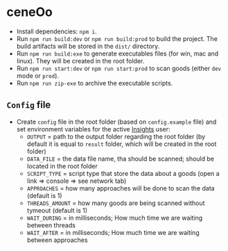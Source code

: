 # ceneOo

* Install dependencies: `npm i`.
* Run `npm run build:dev` or `npm run build:prod` to build the project. The build artifacts will be stored in the `dist/` directory.
* Run `npm run build:exe` to generate executables files (for win, mac and linux). They will be created in the root folder.
* Run `npm run start:dev` or `npm run start:prod` to scan goods (either `dev` mode or `prod`).
* Run `npm run zip-exe` to archive the executable scripts.
## `Config` file

* Create `config` file in the root folder (based on `config.example` file) and set environment variables for the active [Insights](https://insights.datylon.com) user:
    * `OUTPUT` = path to the output folder regarding the root folder (by default it is equal to `result` folder, which will be created in the root folder)
    * `DATA_FILE` = the data file name, tha should be scanned; should be located in the root folder
    * `SCRIPT_TYPE` = script type that store the data about a goods (open a link => console => see network tab)
    * `APPROACHES` = how many approaches will be done to scan the data (default is 1)
    * `THREADS_AMOUNT` = how many goods are being scanned without tymeout (default is 1)
    * `WAIT_DURING` = in milliseconds; How much time we are waiting between threads 
    * `WAIT_AFTER` = in milliseconds; How much time we are waiting between approaches

